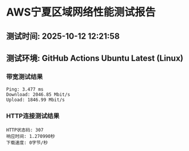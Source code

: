 # AWS宁夏区域网络性能测试报告
## 测试时间: 2025-10-12 12:21:58
## 测试环境: GitHub Actions Ubuntu Latest (Linux)

### 带宽测试结果
```
Ping: 3.477 ms
Download: 2046.85 Mbit/s
Upload: 1846.99 Mbit/s
```

### HTTP连接测试结果
```
HTTP状态码: 307
响应时间: 1.270990秒
下载速度: 0字节/秒
```

